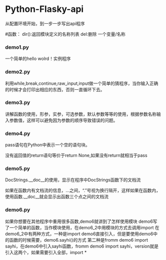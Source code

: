 # Python-Flasky-api
从配置环境开始，到一步一步写出api程序

#函数：
dir():返回模块定义的名称列表
del:删除 一个变量/名称

<h3>demo1.py</h3>
一个简单的hello wolrd！实例程序
<h3>demo2.py</h3>
利用while,break,continue,raw_input,input做一个简单的猜程序，当你输入正确的时候才会打印出相应的东西，否则一直循环下去。
<h3>demo3.py</h3>
讲解函数的使用，形参，实参，可选参数，默认参数等等的使用，根据参数名称输入参数值，这样可以避免因为参数的顺序导致错误的问题。
<h3>demo4.py</h3>
<p>pass语句在Python中表示一个空的语句块。</p>
<p>没有返回值的return语句等价于return None,如果没有return就相当于pass</p>
<h3>demo5.py</h3>
<p>DocStrings.__doc__的使用，显示在程序中DocStrings函数下的文档流</p>
<p>如果在函数内有文档流的信息，...之间，“.”号视为换行隔开，这样如果在函数内，使用函数.__doc__就会显示出函数三个点之间的文档流</p>
<h3>demo6.py</h3>
如果你想要在其他程序中重用很多函数,demo6就讲到了怎样使用模块
demo6写了一个简单的函数，当作模块使用，在demo6_2中用模块的方式去调用import
在demo6_2中有两种方式，一种是import demo6直接引入，但是要使用demo6中的函数的时候需要，demo6.sayhi()的方式
第二种是fromm demo6 import sayhi，在demo6中引入sayhi函数，fromm demo6 import sayhi，version就是引入这两个，如果需要引入全部，import *
